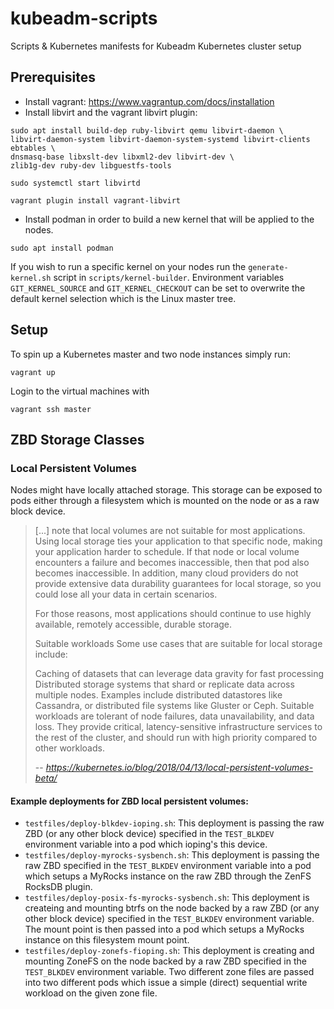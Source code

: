 # kubeadm-scripts
Scripts &amp; Kubernetes manifests for Kubeadm Kubernetes cluster setup

## Prerequisites
- Install vagrant: https://www.vagrantup.com/docs/installation
- Install libvirt and the vagrant libvirt plugin:
```
sudo apt install build-dep ruby-libvirt qemu libvirt-daemon \
libvirt-daemon-system libvirt-daemon-system-systemd libvirt-clients ebtables \
dnsmasq-base libxslt-dev libxml2-dev libvirt-dev \
zlib1g-dev ruby-dev libguestfs-tools

sudo systemctl start libvirtd

vagrant plugin install vagrant-libvirt
```
- Install podman in order to build a new kernel that will be applied to the nodes.
```
sudo apt install podman
```
If you wish to run a specific kernel on your nodes run the `generate-kernel.sh` script in `scripts/kernel-builder`. Environment variables `GIT_KERNEL_SOURCE` and `GIT_KERNEL_CHECKOUT` can be set to overwrite the default kernel selection which is the Linux master tree.

## Setup
To spin up a Kubernetes master and two node instances simply run: 
```
vagrant up
```

Login to the virtual machines with
```
vagrant ssh master
```

## ZBD Storage Classes

### Local Persistent Volumes
Nodes might have locally attached storage. This storage can be exposed to pods either through a filesystem which is mounted on the node or as a raw block device.

> [...] note that local volumes are not suitable for most applications. Using local storage ties your application to that specific node, making your application harder to schedule. If that node or local volume encounters a failure and becomes inaccessible, then that pod also becomes inaccessible. In addition, many cloud providers do not provide extensive data durability guarantees for local storage, so you could lose all your data in certain scenarios.
> 
> For those reasons, most applications should continue to use highly available, remotely accessible, durable storage.
> 
> Suitable workloads
> Some use cases that are suitable for local storage include:
> 
> Caching of datasets that can leverage data gravity for fast processing
> Distributed storage systems that shard or replicate data across multiple nodes. Examples include distributed datastores like Cassandra, or distributed file systems like Gluster or Ceph.
> Suitable workloads are tolerant of node failures, data unavailability, and data loss. They provide critical, latency-sensitive infrastructure services to the rest of the cluster, and should run with high priority compared to other workloads.
>
> -- <cite>https://kubernetes.io/blog/2018/04/13/local-persistent-volumes-beta/</cite>

#### Example deployments for ZBD local persistent volumes:
* `testfiles/deploy-blkdev-ioping.sh`: This deployment is passing the raw ZBD (or any other block device) specified in the `TEST_BLKDEV` environment variable into a pod which ioping's this device. 
* `testfiles/deploy-myrocks-sysbench.sh`: This deployment is passing the raw ZBD specified in the `TEST_BLKDEV` environment variable into a pod which setups a MyRocks instance on the raw ZBD through the ZenFS RocksDB plugin.
* `testfiles/deploy-posix-fs-myrocks-sysbench.sh`: This deployment is createing and mounting btrfs on the node backed by a raw ZBD (or any other block device) specified in the `TEST_BLKDEV` environment variable. The mount point is then passed into a pod which setups a MyRocks instance on this filesystem mount point.
* `testfiles/deploy-zonefs-fioping.sh`: This deployment is creating and mounting ZoneFS on the node backed by a raw ZBD specified in the `TEST_BLKDEV` environment variable. Two different zone files are passed into two different pods which issue a simple (direct) sequential write workload on the given zone file.
